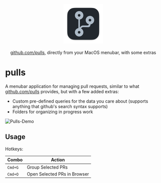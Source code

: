<p align="center">
  <img src="build/icon.png" alt="EmberMate" width="128" /> <br /><br />
  <span><a href="https://github.com/pulls">github.com/pulls</a>, directly from your MacOS menubar, with some extras</span>
</p>

# pulls

A menubar application for managing pull requests, similar to what <a href="https://github.com/pulls">github.com/pulls</a> provides, but with a few added extras:

- Custom pre-defined queries for the data you care about (supports anything that github's search syntax supports)
- Folders for organizing in progress work

<img width="500" alt="Pulls-Demo" src="https://github.com/user-attachments/assets/ba43f9c0-c5ca-4310-93c7-bc216c67f8ed">

## Usage

Hotkeys:

| Combo                               | Action                           |
| ----------------------------------- | -------------------------------- |
| `Cmd+G`                             | Group Selected PRs               |
| `Cmd+O`                             | Open Selected PRs in Browser     |
